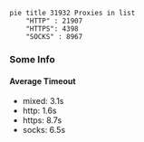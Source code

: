 
```mermaid
pie title 31932 Proxies in list
    "HTTP" : 21907
    "HTTPS": 4398
    "SOCKS" : 8967
```

### Some Info
#### Average Timeout

- mixed: 3.1s
- http: 1.6s
- https: 8.7s
- socks: 6.5s
